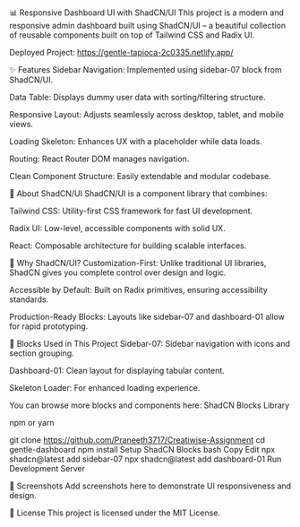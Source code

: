 📊 Responsive Dashboard UI with ShadCN/UI
This project is a modern and responsive admin dashboard built using ShadCN/UI – a beautiful collection of reusable components built on top of Tailwind CSS and Radix UI.

Deployed Project: https://gentle-tapioca-2c0335.netlify.app/

✨ Features
Sidebar Navigation: Implemented using sidebar-07 block from ShadCN/UI.

Data Table: Displays dummy user data with sorting/filtering structure.

Responsive Layout: Adjusts seamlessly across desktop, tablet, and mobile views.

Loading Skeleton: Enhances UX with a placeholder while data loads.

Routing: React Router DOM manages navigation.

Clean Component Structure: Easily extendable and modular codebase.

🧱 About ShadCN/UI
ShadCN/UI is a component library that combines:

Tailwind CSS: Utility-first CSS framework for fast UI development.

Radix UI: Low-level, accessible components with solid UX.

React: Composable architecture for building scalable interfaces.

🔧 Why ShadCN/UI?
Customization-First: Unlike traditional UI libraries, ShadCN gives you complete control over design and logic.

Accessible by Default: Built on Radix primitives, ensuring accessibility standards.

Production-Ready Blocks: Layouts like sidebar-07 and dashboard-01 allow for rapid prototyping.

🧩 Blocks Used in This Project
Sidebar-07: Sidebar navigation with icons and section grouping.

Dashboard-01: Clean layout for displaying tabular content.

Skeleton Loader: For enhanced loading experience.

You can browse more blocks and components here: ShadCN Blocks Library

npm or yarn

git clone https://github.com/Praneeth3717/Creatiwise-Assignment
cd gentle-dashboard
npm install
Setup ShadCN Blocks
bash
Copy
Edit
npx shadcn@latest add sidebar-07
npx shadcn@latest add dashboard-01
Run Development Server


📸 Screenshots
Add screenshots here to demonstrate UI responsiveness and design.

📄 License
This project is licensed under the MIT License.
